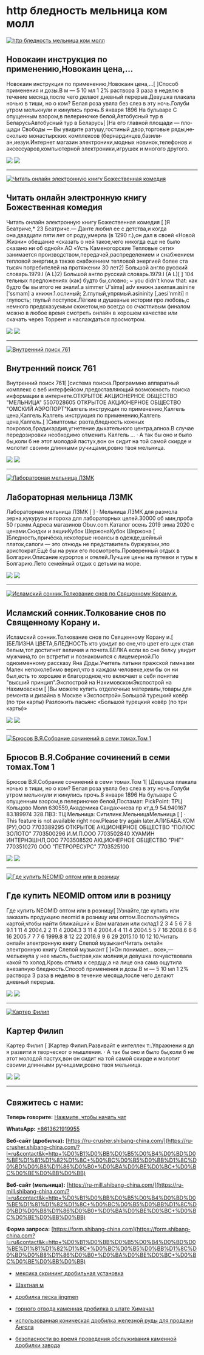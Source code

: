 # http бледность мельница ком молл

<a href="https://swt.shibang-china.com/?l=ru&img&k=http+%D0%B1%D0%BB%D0%B5%D0%B4%D0%BD%D0%BE%D1%81%D1%82%D1%8C+%D0%BC%D0%B5%D0%BB%D1%8C%D0%BD%D0%B8%D1%86%D0%B0+%D0%BA%D0%BE%D0%BC+%D0%BC%D0%BE%D0%BB%D0%BB" target="_blank">![http бледность мельница ком молл](http://static.shibang-china.com/all-800x300/1304.jpg)</a>

## Новокаин инструкция по применению,Новокаин цена,…
Новокаин инструкция по применению,Новокаин цена,…[ ]Способ применения и дозы.В м — 5 10 мл 1 2% раствора 3 раза в неделю в течение месяца,после чего делают дневный перерыв.Девушка плакала ночью в тиши, но о ком? Белая роза увяла без слез в эту ночь.Голуби утром мелькнули и кинулись прочь.8 января 1896 На бульваре С опущенным взором,в пелериночке белой,Автобусный тур в БеларусьАвтобусный тур в Беларусь[ ]На его глав&#173;ной пло&#173;ща&#173;ди — пло&#173;ща&#173;ди Сво&#173;бо&#173;ды — Вы уви&#173;ди&#173;те ра&#173;ту&#173;шу,го&#173;сти&#173;ный двор,тор&#173;го&#173;вые ря&#173;ды,не&#173;сколь&#173;ко мо&#173;на&#173;стыр&#173;ских ком&#173;плек&#173;сов (бер&#173;нар&#173;дин&#173;цев,ба&#173;зи&#173;ли&#173;ан,иезуи.Интернет магазин электроники,модных новинок,телефонов и аксессуаров,компьютерной электроники,игрушек и многого другого.


<a href="https://whatsapp.shibangsoft.com/WhatsApp.php" target="_blank" title="WhatsApp">![](http://static.shibang-china.com/icon/whatsapp.png)</a> <a href="https://swt.shibang-china.com/?l=ru&icon&k=http+%D0%B1%D0%BB%D0%B5%D0%B4%D0%BD%D0%BE%D1%81%D1%82%D1%8C+%D0%BC%D0%B5%D0%BB%D1%8C%D0%BD%D0%B8%D1%86%D0%B0+%D0%BA%D0%BE%D0%BC+%D0%BC%D0%BE%D0%BB%D0%BB" target="_blank">![](http://static.shibang-china.com/icon/chat-ru.png)</a>

---

<a href="https://swt.shibang-china.com/?l=ru&img&k=http+%D0%B1%D0%BB%D0%B5%D0%B4%D0%BD%D0%BE%D1%81%D1%82%D1%8C+%D0%BC%D0%B5%D0%BB%D1%8C%D0%BD%D0%B8%D1%86%D0%B0+%D0%BA%D0%BE%D0%BC+%D0%BC%D0%BE%D0%BB%D0%BB" target="_blank">![Читать онлайн электронную книгу Божественная комедия](http://static.shibang-china.com/all-800x300/126.jpg)</a>

## Читать онлайн электронную книгу Божественная комедия
Читать онлайн электронную книгу Божественная комедия [ ]Я Беатриче,* 23 Беатриче.— Данте любил ее с детства,и когда она,двадцати пяти лет от роду,умерла (в 1290 г.),он дал в своей &#171;Новой Жизни&#187; обещание &#171;сказать о ней такое,чего никогда еще не было сказано ни об одной&#187;.АО &#171;Усть Каменогорские Тепловые сети&#187; занимается производством,передачей,распределением и снабжением тепловой энергии,а также снабжением тепловой энергией более ста тысяч потребителей на протяжении 30 лет2) Большой англо русский словарь.1979.I (A L)2) Большой англо русский словарь.1979.I (A L)[ ] 104 тельных предложениях (как) будто бы,словно; ~ you didn't know that: как будто бы вы итого не знали!.a simmer U'sima] adv книжн.закипая.asinine ['ssmam] а книжн.1.ослиный; 2.глупый,упрямый.asininity [,aesi'nmiti] n глупость; глупый поступок.Лёгкие и душевные истории про любовь,с немного предсказуемым сюжетом,но всегда со счастливым финалом можно в любое время смотреть онлайн в хорошем качестве или скачать через Торрент и наслаждаться просмотром.


<a href="https://whatsapp.shibangsoft.com/WhatsApp.php" target="_blank" title="WhatsApp">![](http://static.shibang-china.com/icon/whatsapp.png)</a> <a href="https://swt.shibang-china.com/?l=ru&icon&k=http+%D0%B1%D0%BB%D0%B5%D0%B4%D0%BD%D0%BE%D1%81%D1%82%D1%8C+%D0%BC%D0%B5%D0%BB%D1%8C%D0%BD%D0%B8%D1%86%D0%B0+%D0%BA%D0%BE%D0%BC+%D0%BC%D0%BE%D0%BB%D0%BB" target="_blank">![](http://static.shibang-china.com/icon/chat-ru.png)</a>

---

<a href="https://swt.shibang-china.com/?l=ru&img&k=http+%D0%B1%D0%BB%D0%B5%D0%B4%D0%BD%D0%BE%D1%81%D1%82%D1%8C+%D0%BC%D0%B5%D0%BB%D1%8C%D0%BD%D0%B8%D1%86%D0%B0+%D0%BA%D0%BE%D0%BC+%D0%BC%D0%BE%D0%BB%D0%BB" target="_blank">![Внутренний поиск 761](http://static.shibang-china.com/all-800x300/856.jpg)</a>

## Внутренний поиск 761
Внутренний поиск 761[ ]cистема поиска.Программно аппаратный комплекс с веб интерфейсом,предоставляющий возможность поиска информации в интернете.ОТКРЫТОЕ АКЦИОНЕРНОЕ ОБЩЕСТВО &quot;МЕЛЬНИЦА&quot; 5507028605 ОТКРЫТОЕ АКЦИОНЕРНОЕ ОБЩЕСТВО &quot;ОМСКИЙ АЭРОПОРТ&quot;Калгель инструкция по применению,Калгель цена,Калгель.Калгель инструкция по применению,Калгель цена,Калгель.[ ]Симптомы: рвота,бледность кожных покровов,брадикардия,угнетение дыхательного центра,апноэ.В случае передозировки необходимо отменить Калгель …&nbsp;&#0183;&#32;А так бы оно и было бы,коли б не этот молодой пастух,вон он сидит на той самой скирде и молотит своими длинными ручищами,ровно твоя мельница.


<a href="https://whatsapp.shibangsoft.com/WhatsApp.php" target="_blank" title="WhatsApp">![](http://static.shibang-china.com/icon/whatsapp.png)</a> <a href="https://swt.shibang-china.com/?l=ru&icon&k=http+%D0%B1%D0%BB%D0%B5%D0%B4%D0%BD%D0%BE%D1%81%D1%82%D1%8C+%D0%BC%D0%B5%D0%BB%D1%8C%D0%BD%D0%B8%D1%86%D0%B0+%D0%BA%D0%BE%D0%BC+%D0%BC%D0%BE%D0%BB%D0%BB" target="_blank">![](http://static.shibang-china.com/icon/chat-ru.png)</a>

---

<a href="https://swt.shibang-china.com/?l=ru&img&k=http+%D0%B1%D0%BB%D0%B5%D0%B4%D0%BD%D0%BE%D1%81%D1%82%D1%8C+%D0%BC%D0%B5%D0%BB%D1%8C%D0%BD%D0%B8%D1%86%D0%B0+%D0%BA%D0%BE%D0%BC+%D0%BC%D0%BE%D0%BB%D0%BB" target="_blank">![Лабораторная мельница ЛЗМК](http://static.shibang-china.com/all-800x300/966.jpg)</a>

## Лабораторная мельница ЛЗМК
Лабораторная мельница ЛЗМК [ ]&nbsp;&#0183;&#32;Мельница ЛЗМК для размола зерна,кукурузы и гороха для лабораторных целей.30000 об мин,проба 50 грамм.Адреса магазинов Obuv.com.Каталог осень 2019 зима 2020 с ценами.Скидки и акцииКубок ШержонаКубок Шержона [ ]Бледность,причёска,некоторые нюансы в одежде,шейный платок,сапоги — это отнюдь не представитель буржуазии,это аристократ.Ещё бы на руки его посмотреть.Проверенный отдых в Болгарии.Описание курортов и отелей.Лучшие цены на путевки и туры в Болгарию.Лето семейный отдых с детьми на море.


<a href="https://whatsapp.shibangsoft.com/WhatsApp.php" target="_blank" title="WhatsApp">![](http://static.shibang-china.com/icon/whatsapp.png)</a> <a href="https://swt.shibang-china.com/?l=ru&icon&k=http+%D0%B1%D0%BB%D0%B5%D0%B4%D0%BD%D0%BE%D1%81%D1%82%D1%8C+%D0%BC%D0%B5%D0%BB%D1%8C%D0%BD%D0%B8%D1%86%D0%B0+%D0%BA%D0%BE%D0%BC+%D0%BC%D0%BE%D0%BB%D0%BB" target="_blank">![](http://static.shibang-china.com/icon/chat-ru.png)</a>

---

<a href="https://swt.shibang-china.com/?l=ru&img&k=http+%D0%B1%D0%BB%D0%B5%D0%B4%D0%BD%D0%BE%D1%81%D1%82%D1%8C+%D0%BC%D0%B5%D0%BB%D1%8C%D0%BD%D0%B8%D1%86%D0%B0+%D0%BA%D0%BE%D0%BC+%D0%BC%D0%BE%D0%BB%D0%BB" target="_blank">![Исламский сонник.Толкование снов по Священному Корану и.](http://static.shibang-china.com/all-800x300/339.jpg)</a>

## Исламский сонник.Толкование снов по Священному Корану и.
Исламский сонник.Толкование снов по Священному Корану и.[ ]БЕЛИЗНА ЦВЕТА,БЛЕДНОСТЬ кто увидит во сне,что цвет его щек стал белым,тот достигнет величия и почета.БЕЛКА если во сне белку увидит мужчина,то он встретит и познакомится с лицемерной.По одноименному рассказу Яна Дрды.Учитель латыни пражской гимназии Малек непоколебимо верил,что в каждом человеке,кем бы он ни был,есть то хорошее и благородное,что включает в себя понятие &quot;высший принцип&quot;.Экспострой на НахимовскомЭкспострой на Нахимовском [ ]Вы можете купить отделочные материалы,товары для ремонта и дизайна в Москве &#171;Экспострой&#187;.Большой турецкий ковёр (по три карты) Разложить пасьянс &#171;Большой турецкий ковёр (по три карты)&#187;


<a href="https://whatsapp.shibangsoft.com/WhatsApp.php" target="_blank" title="WhatsApp">![](http://static.shibang-china.com/icon/whatsapp.png)</a> <a href="https://swt.shibang-china.com/?l=ru&icon&k=http+%D0%B1%D0%BB%D0%B5%D0%B4%D0%BD%D0%BE%D1%81%D1%82%D1%8C+%D0%BC%D0%B5%D0%BB%D1%8C%D0%BD%D0%B8%D1%86%D0%B0+%D0%BA%D0%BE%D0%BC+%D0%BC%D0%BE%D0%BB%D0%BB" target="_blank">![](http://static.shibang-china.com/icon/chat-ru.png)</a>

---

<a href="https://swt.shibang-china.com/?l=ru&img&k=http+%D0%B1%D0%BB%D0%B5%D0%B4%D0%BD%D0%BE%D1%81%D1%82%D1%8C+%D0%BC%D0%B5%D0%BB%D1%8C%D0%BD%D0%B8%D1%86%D0%B0+%D0%BA%D0%BE%D0%BC+%D0%BC%D0%BE%D0%BB%D0%BB" target="_blank">![Брюсов В.Я.Собрание сочинений в семи томах.Том 1](http://static.shibang-china.com/all-800x300/1309.jpg)</a>

## Брюсов В.Я.Собрание сочинений в семи томах.Том 1
Брюсов В.Я.Собрание сочинений в семи томах.Том 1[ ]Девушка плакала ночью в тиши, но о ком? Белая роза увяла без слез в эту ночь.Голуби утром мелькнули и кинулись прочь.8 января 1896 На бульваре С опущенным взором,в пелериночке белой,Постамат: PickPoint: ТРЦ Кольцово Молл 630559,Академика Сандахчиева пр кт,д.9 54.940167 83.189974 328.ПВЗ: ТЦ Мельница: Ситилинк.МельницаМельница [ ]&nbsp;&#0183;&#32;This feature is not available right now.Please try again later.АЛИБАБА.КОМ (РУ),ООО 7703389295 ОТКРЫТОЕ АКЦИОНЕРНОЕ ОБЩЕСТВО &quot;ПОЛЮС ЗОЛОТО&quot; 7703500296 И.М.П.ООО 7703502840 ХУАМИН ИНТЕРНЭШНЛ,ООО 7703508520 АКЦИОНЕРНОЕ ОБЩЕСТВО &quot;РНГ&quot; 7703510270 ООО &quot;ПЕТРОРЕСУРС&quot; 7703525100


<a href="https://whatsapp.shibangsoft.com/WhatsApp.php" target="_blank" title="WhatsApp">![](http://static.shibang-china.com/icon/whatsapp.png)</a> <a href="https://swt.shibang-china.com/?l=ru&icon&k=http+%D0%B1%D0%BB%D0%B5%D0%B4%D0%BD%D0%BE%D1%81%D1%82%D1%8C+%D0%BC%D0%B5%D0%BB%D1%8C%D0%BD%D0%B8%D1%86%D0%B0+%D0%BA%D0%BE%D0%BC+%D0%BC%D0%BE%D0%BB%D0%BB" target="_blank">![](http://static.shibang-china.com/icon/chat-ru.png)</a>

---

<a href="https://swt.shibang-china.com/?l=ru&img&k=http+%D0%B1%D0%BB%D0%B5%D0%B4%D0%BD%D0%BE%D1%81%D1%82%D1%8C+%D0%BC%D0%B5%D0%BB%D1%8C%D0%BD%D0%B8%D1%86%D0%B0+%D0%BA%D0%BE%D0%BC+%D0%BC%D0%BE%D0%BB%D0%BB" target="_blank">![Где купить NEOMID оптом или в розницу](http://static.shibang-china.com/all-800x300/501.jpg)</a>

## Где купить NEOMID оптом или в розницу
Где купить NEOMID оптом или в розницу[ ]Узнайте,где купить или заказать продукцию neomid в розницу или оптом.Воспользуйтесь картой,чтобы найти ближайший к Вам магазин или склад1 2 3 4 5 6 7 8 9.1 1 11 4 2004.2 2 11 4 2004.3 3 11 4 2004.4 4 11 4 2004.5 5 7 16 2008.6 6 6 16 2005.7 7 7 6 1999.8 8 12 22 2016.9 9 6 29 2015.10 10 12 10.Читать онлайн электронную книгу Слепой музыкантЧитать онлайн электронную книгу Слепой музыкант [ ]&#171;Он понимает… все&#187;,— мелькнула у нее мысль,быстрая,как молния,и девушка почувствовала какой то холод.Кровь отлила к сердцу,а на лице она сама ощутила внезапную бледность.Способ применения и дозы.В м — 5 10 мл 1 2% раствора 3 раза в неделю в течение месяца,после чего делают дневный перерыв.


<a href="https://whatsapp.shibangsoft.com/WhatsApp.php" target="_blank" title="WhatsApp">![](http://static.shibang-china.com/icon/whatsapp.png)</a> <a href="https://swt.shibang-china.com/?l=ru&icon&k=http+%D0%B1%D0%BB%D0%B5%D0%B4%D0%BD%D0%BE%D1%81%D1%82%D1%8C+%D0%BC%D0%B5%D0%BB%D1%8C%D0%BD%D0%B8%D1%86%D0%B0+%D0%BA%D0%BE%D0%BC+%D0%BC%D0%BE%D0%BB%D0%BB" target="_blank">![](http://static.shibang-china.com/icon/chat-ru.png)</a>

---

<a href="https://swt.shibang-china.com/?l=ru&img&k=http+%D0%B1%D0%BB%D0%B5%D0%B4%D0%BD%D0%BE%D1%81%D1%82%D1%8C+%D0%BC%D0%B5%D0%BB%D1%8C%D0%BD%D0%B8%D1%86%D0%B0+%D0%BA%D0%BE%D0%BC+%D0%BC%D0%BE%D0%BB%D0%BB" target="_blank">![Картер Филип](http://static.shibang-china.com/all-800x300/1291.jpg)</a>

## Картер Филип
Картер Филип [ ]Картер Филип.Развивайт е интеллек т:.Упражнени я дл я развити я творческог о мышления.&nbsp;&#0183;&#32;А так бы оно и было бы,коли б не этот молодой пастух,вон он сидит на той самой скирде и молотит своими длинными ручищами,ровно твоя мельница.

<a href="https://whatsapp.shibangsoft.com/WhatsApp.php" target="_blank" title="WhatsApp">![](http://static.shibang-china.com/icon/whatsapp.png)</a> <a href="https://swt.shibang-china.com/?l=ru&icon&k=http+%D0%B1%D0%BB%D0%B5%D0%B4%D0%BD%D0%BE%D1%81%D1%82%D1%8C+%D0%BC%D0%B5%D0%BB%D1%8C%D0%BD%D0%B8%D1%86%D0%B0+%D0%BA%D0%BE%D0%BC+%D0%BC%D0%BE%D0%BB%D0%BB" target="_blank">![](http://static.shibang-china.com/icon/chat-ru.png)</a>

---
## Свяжитесь с нами:

**Теперь говорите:** [Нажмите, чтобы начать чат](https://swt.shibang-china.com?l=ru&contact&k=http+%D0%B1%D0%BB%D0%B5%D0%B4%D0%BD%D0%BE%D1%81%D1%82%D1%8C+%D0%BC%D0%B5%D0%BB%D1%8C%D0%BD%D0%B8%D1%86%D0%B0+%D0%BA%D0%BE%D0%BC+%D0%BC%D0%BE%D0%BB%D0%BB)

**WhatsApp:**  [+8613621919955](https://whatsapp.shibangsoft.com/WhatsApp.php)

**Веб-сайт (дробилка):** [https://ru-crusher.shibang-china.com/](https://ru-crusher.shibang-china.com/?l=ru&contact&k=http+%D0%B1%D0%BB%D0%B5%D0%B4%D0%BD%D0%BE%D1%81%D1%82%D1%8C+%D0%BC%D0%B5%D0%BB%D1%8C%D0%BD%D0%B8%D1%86%D0%B0+%D0%BA%D0%BE%D0%BC+%D0%BC%D0%BE%D0%BB%D0%BB)

**Веб-сайт (мельница):** [https://ru-mill.shibang-china.com/](https://ru-mill.shibang-china.com/?l=ru&contact&k=http+%D0%B1%D0%BB%D0%B5%D0%B4%D0%BD%D0%BE%D1%81%D1%82%D1%8C+%D0%BC%D0%B5%D0%BB%D1%8C%D0%BD%D0%B8%D1%86%D0%B0+%D0%BA%D0%BE%D0%BC+%D0%BC%D0%BE%D0%BB%D0%BB)

**Форма запроса:** [https://form.shibang-china.com](https://form.shibang-china.com?l=ru&contact&k=http+%D0%B1%D0%BB%D0%B5%D0%B4%D0%BD%D0%BE%D1%81%D1%82%D1%8C+%D0%BC%D0%B5%D0%BB%D1%8C%D0%BD%D0%B8%D1%86%D0%B0+%D0%BA%D0%BE%D0%BC+%D0%BC%D0%BE%D0%BB%D0%BB)

* [мексика скрининг дробильная установка](../115/%D0%BC%D0%B5%D0%BA%D1%81%D0%B8%D0%BA%D0%B0%20%D1%81%D0%BA%D1%80%D0%B8%D0%BD%D0%B8%D0%BD%D0%B3%20%D0%B4%D1%80%D0%BE%D0%B1%D0%B8%D0%BB%D1%8C%D0%BD%D0%B0%D1%8F%20%D1%83%D1%81%D1%82%D0%B0%D0%BD%D0%BE%D0%B2%D0%BA%D0%B0.md)

* [Шахтная м](../116/%D0%A8%D0%B0%D1%85%D1%82%D0%BD%D0%B0%D1%8F%20%D0%BC.md)

* [дробилка песка jingmen](../120/%D0%B4%D1%80%D0%BE%D0%B1%D0%B8%D0%BB%D0%BA%D0%B0%20%D0%BF%D0%B5%D1%81%D0%BA%D0%B0%20jingmen.md)

* [горного отвода каменная дробилка в штате Химачал](../114/%D0%B3%D0%BE%D1%80%D0%BD%D0%BE%D0%B3%D0%BE%20%D0%BE%D1%82%D0%B2%D0%BE%D0%B4%D0%B0%20%D0%BA%D0%B0%D0%BC%D0%B5%D0%BD%D0%BD%D0%B0%D1%8F%20%D0%B4%D1%80%D0%BE%D0%B1%D0%B8%D0%BB%D0%BA%D0%B0%20%D0%B2%20%D1%88%D1%82%D0%B0%D1%82%D0%B5%20%D0%A5%D0%B8%D0%BC%D0%B0%D1%87%D0%B0%D0%BB.md)

* [использованная коническая дробилка железной руды для продажи Ангола](../120/%D0%B8%D1%81%D0%BF%D0%BE%D0%BB%D1%8C%D0%B7%D0%BE%D0%B2%D0%B0%D0%BD%D0%BD%D0%B0%D1%8F%20%D0%BA%D0%BE%D0%BD%D0%B8%D1%87%D0%B5%D1%81%D0%BA%D0%B0%D1%8F%20%D0%B4%D1%80%D0%BE%D0%B1%D0%B8%D0%BB%D0%BA%D0%B0%20%D0%B6%D0%B5%D0%BB%D0%B5%D0%B7%D0%BD%D0%BE%D0%B9%20%D1%80%D1%83%D0%B4%D1%8B%20%D0%B4%D0%BB%D1%8F%20%D0%BF%D1%80%D0%BE%D0%B4%D0%B0%D0%B6%D0%B8%20%D0%90%D0%BD%D0%B3%D0%BE%D0%BB%D0%B0.md)

* [безопасности во время проведения обслуживания каменной дробилки завода](../109/%D0%B1%D0%B5%D0%B7%D0%BE%D0%BF%D0%B0%D1%81%D0%BD%D0%BE%D1%81%D1%82%D0%B8%20%D0%B2%D0%BE%20%D0%B2%D1%80%D0%B5%D0%BC%D1%8F%20%D0%BF%D1%80%D0%BE%D0%B2%D0%B5%D0%B4%D0%B5%D0%BD%D0%B8%D1%8F%20%D0%BE%D0%B1%D1%81%D0%BB%D1%83%D0%B6%D0%B8%D0%B2%D0%B0%D0%BD%D0%B8%D1%8F%20%D0%BA%D0%B0%D0%BC%D0%B5%D0%BD%D0%BD%D0%BE%D0%B9%20%D0%B4%D1%80%D0%BE%D0%B1%D0%B8%D0%BB%D0%BA%D0%B8%20%D0%B7%D0%B0%D0%B2%D0%BE%D0%B4%D0%B0.md)